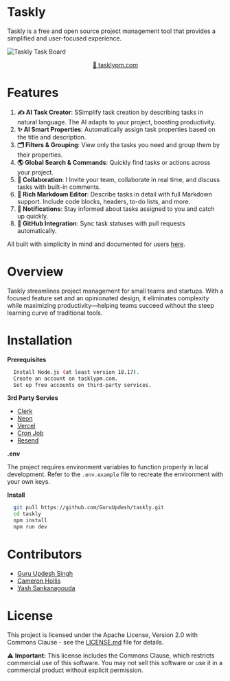 
# Taskly

Taskly is a free and open source project management tool that provides a simplified and user-focused experience.

![Taskly Task Board](https://github.com/user-attachments/assets/7b207c3d-3f6d-46be-92f2-64c1497957eb)

<div align="center">
  
[🔗 tasklypm.com](https://tasklypm.com/)

</div>

# Features

1. **✍️ AI Task Creator**: SSimplify task creation by describing tasks in natural language. The AI adapts to your project, boosting productivity.
2. **✨ AI Smart Properties**: Automatically assign task properties based on the title and description.
3. **🗂️ Filters & Grouping**: View only the tasks you need and group them by their properties.
4. **🌎 Global Search & Commands**: Quickly find tasks or actions across your project.
5. **👥 Collaboration**: I Invite your team, collaborate in real time, and discuss tasks with built-in comments.
6. **📝 Rich Markdown Editor**: Describe tasks in detail with full Markdown support. Include code blocks, headers, to-do lists, and more.
7. **🔔 Notifications**: Stay informed about tasks assigned to you and catch up quickly.
8. **🦾 GitHub Integration**: Sync task statuses with pull requests automatically.

All built with simplicity in mind and documented for users [here](https://docs.tasklypm.com/).

# Overview

Taskly streamlines project management for small teams and startups. With a focused feature set and an opinionated design, it eliminates complexity while maximizing productivity—helping teams succeed without the steep learning curve of traditional tools.

# Installation

**Prerequisites**
```bash
  Install Node.js (at least version 18.17).
  Create an account on tasklypm.com.
  Set up free accounts on third-party services.
```

**3rd Party Servies**
- [Clerk](https://clerk.com)
- [Neon](https://neon.tech)
- [Vercel](https://vercel.com)
- [Cron Job](https://cron-job.org)
- [Resend](https://resend.com/)

**.env**

The project requires environment variables to function properly in local development. Refer to the `.env.example` file to recreate the environment with your own keys.

**Install**
```bash
  git pull https://github.com/GuruUpdesh/taskly.git
  cd taskly
  npm install
  npm run dev
```

# Contributors

- [Guru Updesh Singh](https://github.com/GuruUpdesh)
- [Cameron Hollis](https://github.com/cameronhollis4)
- [Yash Sankanagouda](https://github.com/sankanay)

# License

This project is licensed under the Apache License, Version 2.0 with Commons Clause - see the [LICENSE.md](LICENSE.md) file for details.

⚠️ **Important:** This license includes the Commons Clause, which restricts commercial use of this software. You may not sell this software or use it in a commercial product without explicit permission.
